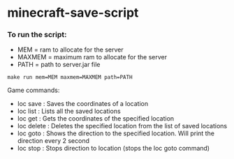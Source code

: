 # minecraft-save-script

### To run the script:

- MEM = ram to allocate for the server
- MAXMEM = maximum ram to allocate for the server
- PATH = path to server.jar file

`make run mem=MEM maxmem=MAXMEM path=PATH`

Game commands:
- loc save <location> : Saves the coordinates of a location
- loc list : Lists all the saved locations
- loc get <location> : Gets the coordinates of the specified location
- loc delete <location> : Deletes the specified location from the list of saved locations  
- loc goto <location> : Shows the direction to the specified location. Will print the direction every 2 second
- loc stop : Stops direction to location (stops the loc goto command)
